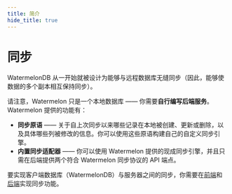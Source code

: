```yaml
---
title: 简介
hide_title: true
---
```


# 同步

WatermelonDB 从一开始就被设计为能够与远程数据库无缝同步（因此，能够使数据的多个副本相互保持同步）。

请注意，Watermelon 只是一个本地数据库 —— 你需要**自行编写后端服务**。Watermelon 提供的功能有：

- **同步原语** —— 关于自上次同步以来哪些记录在本地被创建、更新或删除，以及具体哪些列被修改的信息。你可以使用这些原语构建自己的自定义同步引擎。
- **内置同步适配器** —— 你可以使用 Watermelon 提供的现成同步引擎，并且只需在后端提供两个符合 Watermelon 同步协议的 API 端点。

要实现客户端数据库（WatermelonDB）与服务器之间的同步，你需要在[前端](../Sync/Frontend.md)和[后端](../Sync/Backend.md)实现同步功能。
